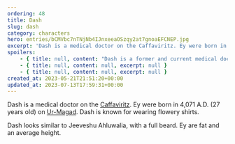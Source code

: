 ```yaml
---
ordering: 48
title: Dash
slug: dash
category: characters
hero: entries/bCMVbc7nTNjNb4IJnxeeaOSzqy2at7gnoaEFCNEP.jpg
excerpt: 'Dash is a medical doctor on the Caffaviritz. Ey were born in 4,071 A.D. (27 years old) on Ur-Magad....'
spoilers:
    - { title: null, content: "Dash is a former and current medical doctor on the [Vinillense](/category/spaceships/vinillense), formerly a medical doctor on the [Caffaviritz](/category/spaceships/caffaviritz). Ey were born in 4,071 A.D. (27 years old) on [Ur-Magad](/category/planets-cities/ur-magad). Dash is known for wearing flowery shirts.\r\n\r\nDash looks similar to Jeeveshu Ahluwalia, with a full beard. Ey are fat and an average height.", excerpt: 'Dash is a former and current medical doctor on the Vinillense, formerly a medical doctor on the Caff...' }
    - { title: null, content: null, excerpt: null }
    - { title: null, content: null, excerpt: null }
created_at: 2023-05-21T21:51:20+00:00
updated_at: 2023-07-13T17:59:31+00:00
---
```

Dash is a medical doctor on the [Caffaviritz](/category/spaceships/caffaviritz). Ey were born in 4,071 A.D. (27 years old) on [Ur-Magad](/category/planets-cities/ur-magad). Dash is known for wearing flowery shirts.

Dash looks similar to Jeeveshu Ahluwalia, with a full beard. Ey are fat and an average height.